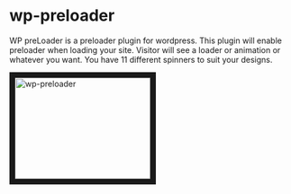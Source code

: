 # wp-preloader

WP preLoader is a preloader plugin for wordpress. This plugin will enable preloader when loading your site. Visitor will see a loader or animation or whatever you want.
 You have 11 different spinners to suit your designs.

 <a href="http://www.youtube.com/watch?feature=player_embedded&v=Iuqa2LziAW0
" target="_blank"><img src="http://img.youtube.com/vi/Iuqa2LziAW0/0.jpg" 
alt="wp-preloader" width="240" height="180" border="10" /></a>